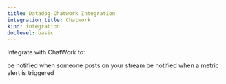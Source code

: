 ```yaml
---
title: Datadog-Chatwork Integration
integration_title: Chatwork
kind: integration
doclevel: basic
---
```


Integrate with ChatWork to:

be notified when someone posts on your stream
be notified when a metric alert is triggered
